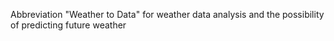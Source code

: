 Abbreviation "Weather to Data" for weather data analysis and the possibility of predicting future weather
